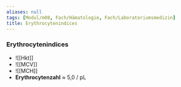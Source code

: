 ```yaml
---
aliases: null
tags: [Modul/m08, Fach/Hämatologie, Fach/Laboratoriumsmedizin]
title: Erythrocytenindices
---
```

### Erythrocytenindices
- ![[Hkt]]
- ![[MCV]]
- ![[MCH]]
- **Erythrocytenzahl** ≈ 5,0 / pL